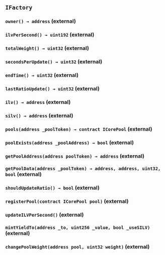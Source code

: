 ## `IFactory`






### `owner() → address` (external)





### `ilvPerSecond() → uint192` (external)





### `totalWeight() → uint32` (external)





### `secondsPerUpdate() → uint32` (external)





### `endTime() → uint32` (external)





### `lastRatioUpdate() → uint32` (external)





### `ilv() → address` (external)





### `silv() → address` (external)





### `pools(address _poolToken) → contract ICorePool` (external)





### `poolExists(address _poolAddress) → bool` (external)





### `getPoolAddress(address poolToken) → address` (external)





### `getPoolData(address _poolToken) → address, address, uint32, bool` (external)





### `shouldUpdateRatio() → bool` (external)





### `registerPool(contract ICorePool pool)` (external)





### `updateILVPerSecond()` (external)





### `mintYieldTo(address _to, uint256 _value, bool _useSILV)` (external)





### `changePoolWeight(address pool, uint32 weight)` (external)








